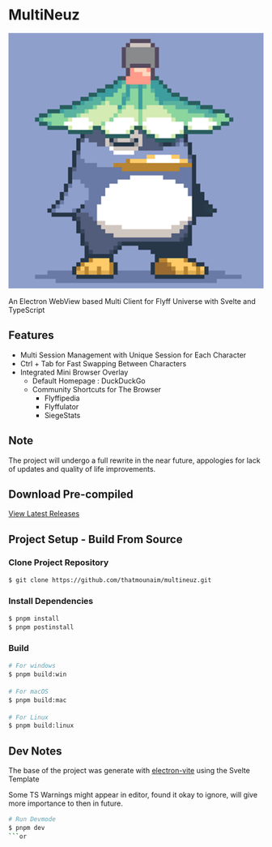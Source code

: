 # MultiNeuz

![alt text](resources/icon.png "MultiNeuz")

An Electron WebView based Multi Client for Flyff Universe with Svelte and TypeScript
## Features
- Multi Session Management with Unique Session for Each Character
- Ctrl + Tab for Fast Swapping Between Characters
- Integrated Mini Browser Overlay
    - Default Homepage : DuckDuckGo
    - Community Shortcuts for The Browser
        - Flyffipedia
        - Flyffulator
        - SiegeStats
     
## Note
The project will undergo a full rewrite in the near future, appologies for lack of updates and quality of life improvements.
## Download Pre-compiled

[View Latest Releases](https://github.com/thatmounaim/multineuz/releases)
## Project Setup - Build From Source

### Clone Project Repository
```bash
$ git clone https://github.com/thatmounaim/multineuz.git
```

### Install Dependencies

```bash
$ pnpm install
$ pnpm postinstall
```

### Build

```bash
# For windows
$ pnpm build:win

# For macOS
$ pnpm build:mac

# For Linux
$ pnpm build:linux
```

## Dev Notes 

The base of the project was generate with [electron-vite](https://electron-vite.org/) using the Svelte Template

Some TS Warnings might appear in editor, found it okay to ignore, will give more importance to then in future.

```bash
# Run Devmode
$ pnpm dev
```or

